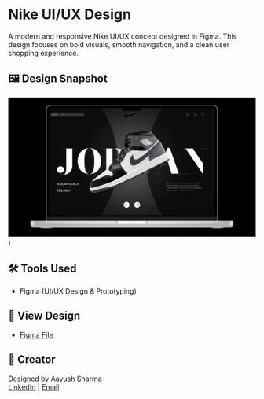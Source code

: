 # Nike UI/UX Design

A modern and responsive Nike UI/UX concept designed in Figma. This design focuses on bold visuals, smooth navigation, and a clean user shopping experience.

## 🖼️ Design Snapshot

![Nike UI Preview](https://github.com/aayush202/Nike_UI_UX_DESIGN/blob/main/Screenshot%20(107).png))

## 🛠️ Tools Used

- Figma (UI/UX Design & Prototyping)

## 🔗 View Design

- [Figma File](https://www.figma.com/file/YOUR_FILE_ID/Nike-UI-UX-Desig](https://www.figma.com/design/PjGBWq7qzTUjqMMjw0ruSv/Untitled?node-id=27-114&t=s0MNITw6WhrrQZfg-1)n](https://www.figma.com/proto/PjGBWq7qzTUjqMMjw0ruSv/NIIKE-SHOE?node-id=27-114&t=DjcqokiRLflwiTjq-1))

## 👤 Creator

Designed by [Aayush Sharma](https://github.com/aayush202)  
[LinkedIn](https://linkedin.com/in/sharmaaayush07/) | [Email](aayush.sharma0330@gmail.com)
